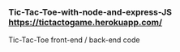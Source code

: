 ### Tic-Tac-Toe-with-node-and-express-JS https://tictactogame.herokuapp.com/
Tic-Tac-Toe front-end / back-end code
